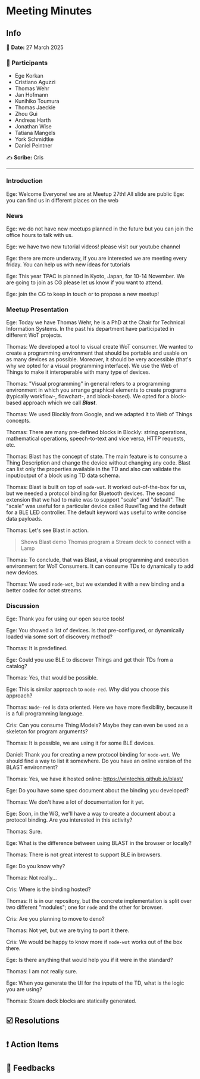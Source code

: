 # Meeting Minutes

## Info

:date: **Date:** 27 March 2025

### :bust_in_silhouette: Participants

<!-- This list will copied over from the meeting tool -->
- Ege Korkan
- Cristiano Aguzzi
- Thomas Wehr
- Jan Hofmann
- Kunihiko Toumura
- Thomas Jaeckle
- Zhou Gui
- Andreas Harth
- Jonathan Wise
- Tatiana Mangels
- York Schmidtke
- Daniel Peintner

:writing_hand: **Scribe:** Cris

----

### Introduction

Ege: Welcome Everyone! we are at Meetup 27th! All slide are public
Ege: you can find us in different places on the web

### News

Ege: we do not have new meetups planned in the future but you can join the office hours to talk with us.

Ege: we have two new tutorial videos! please visit our youtube channel

Ege: there are more underway, if you are interested we are meeting every friday. You can help us with new ideas for tutorials

Ege: This year TPAC is planned in Kyoto, Japan, for 10-14 November. We are going to join as CG please let us know if you want to attend.

Ege: join the CG to keep in touch or to propose a new meetup!

### Meetup Presentation

Ege: Today we have Thomas Wehr, he is a PhD at the Chair for Technical Information Systems. In the past his department have participated in different WoT projects.

Thomas: We developed a tool to visual create WoT consumer. We wanted to create a programming environment that should be portable and usable on as many devices as possible. Moreover, it should be very accessible (that's why we opted for a visual programming interface). We use the Web of Things to make it interoperable with many type of devices.

Thomas: "Visual programming" in general refers to a programming environment in which you arrange graphical elements to create programs (typically workflow-, flowchart-, and block-based). We opted for a block-based approach which we call _**Blast**_.

Thomas: We used Blockly from Google, and we adapted it to Web of Things concepts.

Thomas: There are many pre-defined blocks in Blockly: string operations, mathematical operations, speech-to-text and vice versa, HTTP requests, etc.

Thomas: Blast has the concept of state. The main feature is to consume a Thing Description and change the device without changing any code. Blast can list only the properties available in the TD and also can validate the input/output of a block using TD data schema.

Thomas: Blast is built on top of `node-wot`. It worked out-of-the-box for us, but we needed a protocol binding for Bluetooth devices. The second extension that we had to make was to support "scale" and "default". The "scale" was useful for a particular device called RuuviTag and the default for a BLE LED controller. The default keyword was useful to write concise data payloads.

Thomas: Let's see Blast in action.

> Shows Blast demo
> Thomas program a Stream deck to connect with a Lamp

Thomas: To conclude, that was Blast, a visual programming and execution environment for WoT Consumers. It can consume TDs to dynamically to add new devices.

Thomas: We used `node-wot`, but we extended it with a new binding and a better codec for octet streams.

### Discussion

Ege: Thank you for using our open source tools!

Ege: You showed a list of devices. Is that pre-configured, or dynamically loaded via some sort of discovery method?

Thomas: It is predefined.

Ege: Could you use BLE to discover Things and get their TDs from a catalog?

Thomas: Yes, that would be possible.

Ege: This is similar approach to `node-red`. Why did you choose this approach?

Thomas: `Node-red` is data oriented. Here we have more flexibility, because it is a full programming language.

Cris: Can you consume Thing Models? Maybe they can even be used as a skeleton for program arguments?

Thomas: It is possible, we are using it for some BLE devices.

Daniel: Thank you for creating a new protocol binding for `node-wot`. We should find a way to list it somewhere. Do you have an online version of the BLAST environment?

Thomas: Yes, we have it hosted online: <https://wintechis.github.io/blast/>

Ege: Do you have some spec document about the binding you developed?

Thomas: We don't have a lot of documentation for it yet.

Ege: Soon, in the WG, we'll have a way to create a document about a protocol binding. Are you interested in this activity?

Thomas: Sure.

Ege: What is the difference between using BLAST in the browser or locally?

Thomas: There is not great interest to support BLE in browsers.

Ege: Do you know why?

Thomas: Not really...

Cris: Where is the binding hosted?

Thomas: It is in our repository, but the concrete implementation is split over two different "modules"; one for `node` and the other for browser.

Cris: Are you planning to move to deno?

Thomas: Not yet, but we are trying to port it there.

Cris: We would be happy to know more if `node-wot` works out of the box there.

Ege: Is there anything that would help you if it were in the standard?

Thomas: I am not really sure.

Ege: When you generate the UI for the inputs of the TD, what is the logic you are using?

Thomas: Steam deck blocks are statically generated.

## :ballot_box_with_check: Resolutions

## :exclamation: Action Items

## :envelope_with_arrow: Feedbacks

